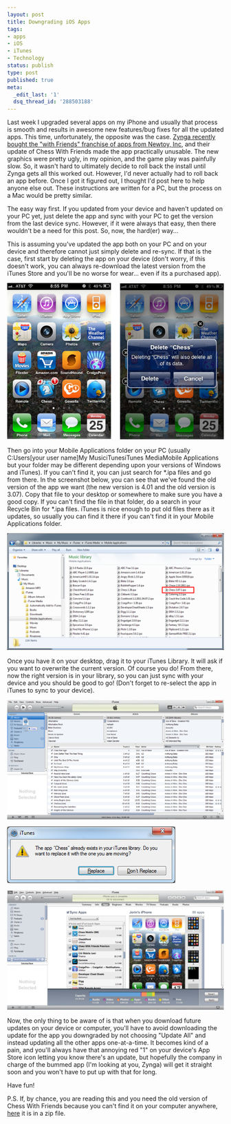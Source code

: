 ```yaml
---
layout: post
title: Downgrading iOS Apps
tags:
- apps
- iOS
- iTunes
- Technology
status: publish
type: post
published: true
meta:
  _edit_last: '1'
  dsq_thread_id: '288503188'
---
```


Last week I upgraded several apps on my iPhone and usually that process is smooth and results in awesome new features/bug fixes for all the updated apps. This time, unfortunately, the opposite was the case. [Zynga recently bought the "with Friends" franchise of apps from Newtoy, Inc][1], and their update of Chess With Friends made the app practically unusable. The new graphics were pretty ugly, in my opinion, and the game play was painfully slow. So, it wasn't hard to ultimately decide to roll back the install until Zynga gets all this worked out. However, I'd never actually had to roll back an app before. Once I got it figured out, I thought I'd post here to help anyone else out. These instructions are written for a PC, but the process on a Mac would be pretty similar.

The easy way first. If you updated from your device and haven't updated on your PC yet, just delete the app and sync with your PC to get the version from the last device sync. However, if it were always that easy, then there wouldn't be a need for this post. So, now, the hard(er) way...

This is assuming you've updated the app both on your PC and on your device and therefore cannot just simply delete and re-sync. If that is the case, first start by deleting the app on your device (don't worry, if this doesn't work, you can always re-download the latest version from the iTunes Store and you'll be no worse for wear... even if its a purchased app).

![Deleting an app](/img/posts/iphone_shots.png)

Then go into your Mobile Applications folder on your PC (usually C:Users[your user name]My MusiciTunesiTunes MediaMobile Applications but your folder may be different depending upon your versions of Windows and iTunes). If you can't find it, you can just search for *.ipa files and go from there. In the screenshot below, you can see that we've found the old version of the app we want (the new version is 4.01 and the old version is 3.07). Copy that file to your desktop or somewhere to make sure you have a good copy. If you can't find the file in that folder, do a search in your Recycle Bin for *.ipa files. iTunes is nice enough to put old files there as it updates, so usually you can find it there if you can't find it in your Mobile Applications folder.

![Finding the .ipa file](/img/posts/pc_find_ipa.png)

Once you have it on your desktop, drag it to your iTunes Library. It will ask if you want to overwrite the current version. Of course you do! From there, now the right version is in your library, so you can just sync with your device and you should be good to go! (Don't forget to re-select the app in iTunes to sync to your device).

![Drag to iTunes](/img/posts/itunes_drag.png)

![Silly prompt](/img/posts/itunes_prompt.png)

![Make sure and sync the app](/img/posts/itunes_sync.png)

Now, the only thing to be aware of is that when you download future updates on your device or computer, you'll have to avoid downloading the update for the app you downgraded by not choosing "Update All" and instead updating all the other apps one-at-a-time. It becomes kind of a pain, and you'll always have that annoying red "1" on your device's App Store icon letting you know there's an update, but hopefully the company in charge of the bummed app (I'm looking at you, Zynga) will get it straight soon and you won't have to put up with that for long.

Have fun!

P.S. If, by chance, you are reading this and you need the old version of Chess With Friends because you can't find it on your computer anywhere, [here][2] it is in a zip file.

 [1]: http://www.tuaw.com/2010/12/02/zynga-buys-newtoy-studio-rebranded-as-zynga-with-friends/
 [2]: /files/chess_3.07_1.ipa.zip  

